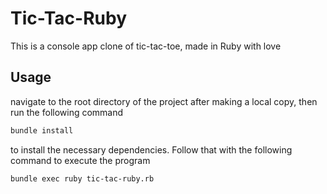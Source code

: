 # Tic-Tac-Ruby

This is a console app clone of tic-tac-toe, made in Ruby with love

## Usage
navigate to the root directory of the project after making a local copy, then run the following command
```bash
bundle install
```
to install the necessary dependencies. Follow that with the following command to execute the program

```bash
bundle exec ruby tic-tac-ruby.rb
```